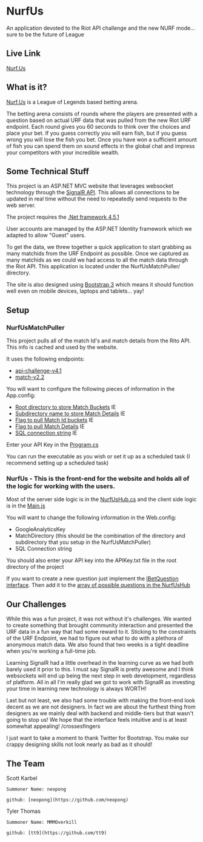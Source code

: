 # NurfUs
An application devoted to the Riot API challenge and the new NURF mode... sure to be the future of League

## Live Link

[Nurf.Us](http://Nurf.us)

## What is it?

[Nurf.Us](http://Nurf.us) is a League of Legends based betting arena.

The betting arena consists of rounds where the players are presented with a 
question based on actual URF data that was pulled from the new Riot URF endpoint.
Each round gives you 60 seconds to think over the choices and place your bet.
If you guess correctly you will earn fish, but if you guess wrong you will lose the fish you bet.
Once you have won a sufficient amount of fish you can spend them on sound effects in the
global chat and impress your competitors with your incredible wealth.

## Some Technical Stuff

This project is an ASP.NET MVC website that leverages websocket technology through
the [SignalR API](http://signalr.net/). This allows all connections to be
updated in real time without the need to repeatedly send requests to the web server.

The project requires the [.Net framework 4.5.1](http://www.microsoft.com/en-us/download/details.aspx?id=40779)

User accounts are managed by the ASP.NET Identity framework which we adapted to
allow "Guest" users.

To get the data, we threw together a quick application to start grabbing as many matchids
from the URF Endpoint as possible. Once we captured as many matchids as we could
we had access to all the match data through the Riot API. This application is 
located under the NurfUsMatchPuller/ directory.

The site is also designed using [Bootstrap 3](http://getbootstrap.com/) which means it should function
well even on mobile devices, laptops and tablets... yay!

## Setup

### NurfUsMatchPuller 

This project pulls all of the match Id's and match details from the Rito API. This info is cached and used by the website.

It uses the following endpoints:
* [api-challenge-v4.1](https://developer.riotgames.com/api/methods#!/980/3340)
* [match-v2.2](https://developer.riotgames.com/api/methods#!/967/3313)

You will want to configure the following pieces of information in the App.config:
* [Root directory to store Match Buckets](https://github.com/neopong/NurfUs/blob/master/NurfUsMatchPuller/NurfUsMatchPuller/App.config#L8) IE <add key="JSONCacheDirectory" value="C:\Games\"/>
* [Subdirectory name to store Match Details](https://github.com/neopong/NurfUs/blob/master/NurfUsMatchPuller/NurfUsMatchPuller/App.config#L9) IE <add key="MatchInfoSubDirectory" value="MatchDetail"/>
* [Flag to pull Match Id buckets](https://github.com/neopong/NurfUs/blob/master/NurfUsMatchPuller/NurfUsMatchPuller/App.config#L10) IE <add key="RunMatchIdScraper" value="False"/>
* [Flag to pull Match Details](https://github.com/neopong/NurfUs/blob/master/NurfUsMatchPuller/NurfUsMatchPuller/App.config#L11) IE <add key="RunMatchDetailScraper" value="True"/>
* [SQL connection string](https://github.com/neopong/NurfUs/blob/master/NurfUsMatchPuller/NurfUsMatchPuller/App.config#L27) IE <add name="NurfUsEntities" connectionString="metadata=res://*/Classes.Data.NurfUs.csdl|res://*/Classes.Data.NurfUs.ssdl|res://*/Classes.Data.NurfUs.msl;provider=System.Data.SqlClient;provider connection string=&quot;data source=YourServer;initial catalog=YourDatabase;user id=YourUserId;password=YourPassword;MultipleActiveResultSets=True;App=EntityFramework&quot;" providerName="System.Data.EntityClient" />

Enter your API Key in the [Program.cs](https://github.com/neopong/NurfUs/blob/master/NurfUsMatchPuller/NurfUsMatchPuller/Program.cs#L20)

You can run the executable as you wish or set it up as a scheduled task (I recommend setting up a scheduled task)

### NurfUs - This is the front-end for the website and holds all of the logic for working with the users. 

Most of the server side logic is in the [NurfUsHub.cs](https://github.com/neopong/NurfUs/blob/master/NurfUs/NurfUs/Hubs/NurfUsHub.cs)
and the client side logic is in the [Main.js](https://github.com/neopong/NurfUs/blob/master/NurfUs/NurfUs/Scripts/Page/Main.js)

You will want to change the following information in the Web.config:
* GoogleAnalyticsKey
* MatchDirectory (this should be the combination of the directory and subdirectory that you setup in the NurfUsMatchPuller)
* SQL Connection string

You should also enter your API key into the APIKey.txt file in the root directory of the project

If you want to create a new question just implement the [IBetQuestion interface](https://github.com/neopong/NurfUs/blob/master/NurfUs/NurfUs/Classes/Betting/Questions/IBetQuestion.cs).
Then add it to the [array of possible questions in the NurfUsHub](https://github.com/neopong/NurfUs/blob/master/NurfUs/NurfUs/Hubs/NurfUsHub.cs#L69)

## Our Challenges

While this was a fun project, it was not without it's challenges. We wanted to
create something that brought community interaction and presented the URF data
in a fun way that had some reward to it. Sticking to the constraints of the URF 
Endpoint, we had to figure out what to do with a plethora of anonymous match data.
We also found that two weeks is a tight deadline when you're working a full-time job.

Learning SignalR had a little overhead in the learning curve as we had both barely used it prior to this.
I must say SignalR is pretty awesome and I think websockets will end up being the next step in web development, regardless of platform.
All in all I'm really glad we got to work with SignalR as investing your time in learning new technology is always WORTH!

Last but not least, we also had some trouble with making the front-end look decent as we are not designers.
In fact we are about the furthest thing from designers as we mainly deal with backend and middle-tiers but that wasn't going to stop us!
We hope that the interface feels intuitive and is at least somewhat appealing! /crossesfingers

I just want to take a moment to thank Twitter for Bootstrap. You make our crappy designing skills not look nearly as bad as it should!

## The Team

Scott Karbel 

	Summoner Name: neopong 

	github: [neopong](https://github.com/neopong)


Tyler Thomas 

	Summoner Name: MMMOverkill 

	github: [tt9](https://github.com/tt9)


